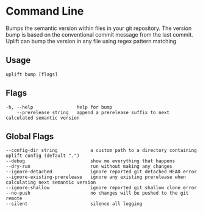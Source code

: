 # Command Line

Bumps the semantic version within files in your git repository. The version bump is based on the conventional commit message from the last commit. Uplift can bump the version in any file using regex pattern matching

## Usage

```text
uplift bump [flags]
```

## Flags

```text
-h, --help                help for bump
    --prerelease string   append a prerelease suffix to next calculated semantic version
```

## Global Flags

```text
--config-dir string            a custom path to a directory containing uplift config (default ".")
--debug                        show me everything that happens
--dry-run                      run without making any changes
--ignore-detached              ignore reported git detached HEAD error
--ignore-existing-prerelease   ignore any existing prerelease when calculating next semantic version
--ignore-shallow               ignore reported git shallow clone error
--no-push                      no changes will be pushed to the git remote
--silent                       silence all logging
```
